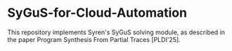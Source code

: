 # SyGuS-for-Cloud-Automation

This repository implements Syren's SyGuS solving module, as described in the paper Program Synthesis From Partial Traces [PLDI'25].
